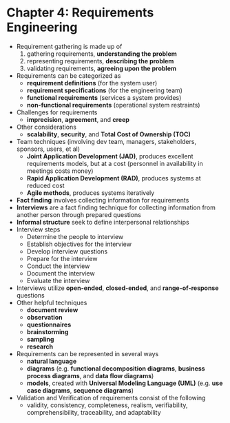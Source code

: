 # Chapter 4: Requirements Engineering

- Requirement gathering is made up of
  1. gathering requirements, **understanding the problem**
  2. representing requirements, **describing the problem**
  3. validating requirements, **agreeing upon the problem**
- Requirements can be categorized as
  - **requirement definitions** (for the system user)
  - **requirement specifications** (for the engineering team)
  - **functional requirements** (services a system provides)
  - **non-functional requirements** (operational system restraints)
- Challenges for requirements
  - **imprecision**, **agreement**, and **creep**
- Other considerations
  - **scalability**, **security**, and **Total Cost of Ownership (TOC)**
- Team techniques (involving dev team, managers, stakeholders, sponsors, users, et al)
  - **Joint Application Development (JAD)**, produces excellent requirements models, but at a cost (personnel in availability in meetings costs money)
  - **Rapid Application Development (RAD)**, produces systems at reduced cost
  - **Agile methods**, produces systems iteratively
- **Fact finding** involves collecting information for requirements
- **Interviews** are a fact finding technique for collecting information from another person through prepared questions
- **Informal structure** seek to define interpersonal relationships
- Interview steps
  - Determine the people to interview
  - Establish objectives for the interview
  - Develop interview questions
  - Prepare for the interview
  - Conduct the interview
  - Document the interview
  - Evaluate the interview
- Interviews utilize **open-ended**, **closed-ended**, and **range-of-response** questions
- Other helpful techniques
  - **document review**
  - **observation**
  - **questionnaires**
  - **brainstorming**
  - **sampling**
  - **research**
- Requirements can be represented in several ways
  - **natural language**
  - **diagrams** (e.g. **functional decomposition diagrams**, **business process diagrams**, and **data flow diagrams**)
  - **models**, created with **Universal Modeling Language (UML)** (e.g. **use case diagrams**, **sequence diagrams**)
- Validation and Verification of requirements consist of the following
  - validity, consistency, completeness, realism, verifiability, comprehensibility, traceability, and adaptability
